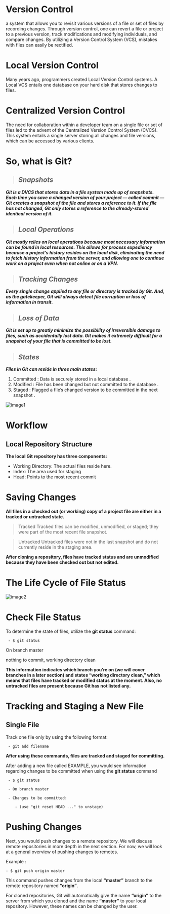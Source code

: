 # Version Control
 a system that allows you to revisit various versions of a file or set of files by recording changes. Through version control, one can revert a file or project to a previous version, track modifications and modifying individuals, and compare changes. By utilizing a Version Control System (VCS), mistakes with files can easily be rectified.

# Local Version Control
Many years ago, programmers created Local Version Control systems. A Local VCS entails one database on your hard disk that stores changes to files.

# Centralized Version Control
The need for collaboration within a developer team on a single file or set of files led to the advent of the Centralized Version Control System (CVCS). This system entails a single server storing all changes and file versions, which can be accessed by various clients.

# So, what is Git?
> ## ***Snapshots***

***Git is a DVCS that stores data in a file system made up of snapshots. Each time you save a changed version of your project — called commit — Git creates a snapshot of the file and stores a reference to it. If the file has not changed, Git only stores a reference to the already-stored identical version of it.***
> ## ***Local Operations***

***Git mostly relies on local operations because most necessary information can be found in local resources. This allows for process expediency because a project’s history resides on the local disk, eliminating the need to fetch history information from the server, and allowing one to continue work on a project even when not online or on a VPN.***
> ## ***Tracking Changes***

***Every single change applied to any file or directory is tracked by Git. And, as the gatekeeper, Git will always detect file corruption or loss of information in transit.***
> ## ***Loss of Data***

***Git is set up to greatly minimize the possibility of irreversible damage to files, such as accidentally lost data. Git makes it extremely difficult for a snapshot of your file that is committed to be lost.***
>  ## ***States***

***Files in Git can reside in three main states:***
1. Committed : Data is securely stored in a local database .
2. Modified : File has been changed but not committed to the database .
3. Staged : Flagged a file’s changed version to be committed in the next snapshot .

![image1](https://miro.medium.com/max/500/1*9hNsHV22lsi03i9Ah92KmQ.png)


# Workflow
## Local Repository Structure
**The local Git repository has three components:**

* Working Directory: The actual files reside here.
* Index: The area used for staging
* Head: Points to the most recent commit


# Saving Changes
**All files in a checked out (or working) copy of a project file are either in a tracked or untracked state.**

> Tracked
Tracked files can be modified, unmodified, or staged; they were part of the most recent file snapshot.

> Untracked
Untracked files were not in the last snapshot and do not currently reside in the staging area.

**After cloning a repository, files have tracked status and are unmodified because they have been checked out but not edited.**

# The Life Cycle of File Status

![image2](https://blog.udemy.com/wp-content/uploads/2015/08/image006.png)

# Check File Status
To determine the state of files, utilize the **git status** command:
     
     - $ git status
On branch master

nothing to commit, working directory clean

**This information indicates which branch you’re on (we will cover branches in a later section) and states “working directory clean,” which means that files have tracked or modified status at the moment. Also, no untracked files are present because Git has not listed any.**

# Tracking and Staging a New File
## Single File
Track one file only by using the following format:

     - git add filename

**After using these commands, files are tracked and staged for committing.**
 
After adding a new file called EXAMPLE, you would see information regarding changes to be committed when using the  **git status** command
 
  
     - $ git status

     - On branch master
     
     - Changes to be committed:

        - (use "git reset HEAD ..." to unstage)
        
# Pushing Changes 

Next, you would push changes to a remote repository. We will discuss remote repositories in more depth in the next section. For now, we will look at a general overview of pushing changes to remotes.

Example :
    
    - $ git push origin master

This command pushes changes from the local **“master”** branch to the remote repository named **“origin”**.

For cloned repositories, Git will automatically give the name **“origin”** to the server from which you cloned and the name **“master”** to your local repository. However, these names can be changed by the user.

     
   








